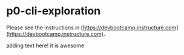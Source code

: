 # p0-cli-exploration

Please see the instructions in [https://devbootcamp.instructure.com](https://devbootcamp.instructure.com).

adding text here! it is awesome
